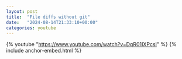 ```yaml
---
layout: post
title:  "File diffs without git"
date:   "2024-08-14T21:33:10+00:00"
categories: youtube
---
```

{% youtube  "https://www.youtube.com/watch?v=DqR01IXPcsI" %}
{% include anchor-embed.html %}
<br />

